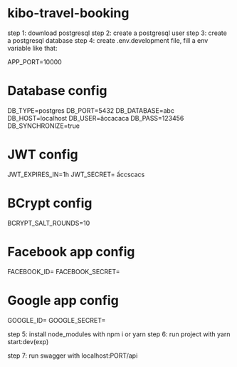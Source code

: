 # kibo-travel-booking

step 1: download postgresql
step 2: create a postgresql user
step 3: create a postgresql database
step 4: create .env.development file, fill a env variable like that:


APP_PORT=10000

# Database config
DB_TYPE=postgres
DB_PORT=5432
DB_DATABASE=abc
DB_HOST=localhost
DB_USER=âccacaca
DB_PASS=123456
DB_SYNCHRONIZE=true

# JWT config
JWT_EXPIRES_IN=1h
JWT_SECRET= ấccscacs

# BCrypt config
BCRYPT_SALT_ROUNDS=10

# Facebook app config
FACEBOOK_ID=<Your facebook app ID>
FACEBOOK_SECRET=<Your facebook app secret>

# Google app config
GOOGLE_ID=<Your google app ID>
GOOGLE_SECRET=<Your google app secret>

step 5: install node_modules with npm i or yarn
step 6: run project with yarn start:dev(exp)

step 7: run swagger with localhost:PORT/api
